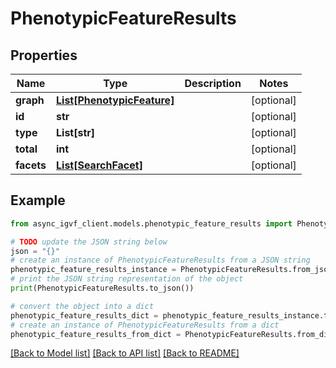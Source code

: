 # PhenotypicFeatureResults


## Properties

Name | Type | Description | Notes
------------ | ------------- | ------------- | -------------
**graph** | [**List[PhenotypicFeature]**](PhenotypicFeature.md) |  | [optional] 
**id** | **str** |  | [optional] 
**type** | **List[str]** |  | [optional] 
**total** | **int** |  | [optional] 
**facets** | [**List[SearchFacet]**](SearchFacet.md) |  | [optional] 

## Example

```python
from async_igvf_client.models.phenotypic_feature_results import PhenotypicFeatureResults

# TODO update the JSON string below
json = "{}"
# create an instance of PhenotypicFeatureResults from a JSON string
phenotypic_feature_results_instance = PhenotypicFeatureResults.from_json(json)
# print the JSON string representation of the object
print(PhenotypicFeatureResults.to_json())

# convert the object into a dict
phenotypic_feature_results_dict = phenotypic_feature_results_instance.to_dict()
# create an instance of PhenotypicFeatureResults from a dict
phenotypic_feature_results_from_dict = PhenotypicFeatureResults.from_dict(phenotypic_feature_results_dict)
```
[[Back to Model list]](../README.md#documentation-for-models) [[Back to API list]](../README.md#documentation-for-api-endpoints) [[Back to README]](../README.md)


